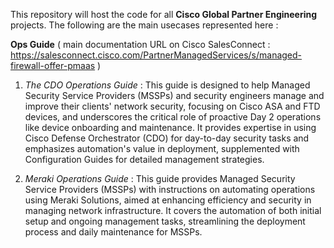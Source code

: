 This repository will host the code for all **Cisco Global Partner Engineering** projects. The following are the main usecases represented here : 


**Ops Guide** ( main documentation URL on Cisco SalesConnect : https://salesconnect.cisco.com/PartnerManagedServices/s/managed-firewall-offer-pmaas )

  1) *The CDO Operations Guide* :  This guide is designed to help Managed Security Service Providers (MSSPs) and security engineers manage and improve their clients' network security, focusing on Cisco ASA and FTD devices, and underscores the critical role of proactive Day 2 operations like device onboarding and maintenance. It provides expertise in using Cisco Defense Orchestrator (CDO) for day-to-day security tasks and emphasizes automation's value in deployment, supplemented with Configuration Guides for detailed management strategies.
     
  2) *Meraki Operations Guide* : This guide provides Managed Security Service Providers (MSSPs) with instructions on automating operations using Meraki Solutions, aimed at enhancing efficiency and security in managing network infrastructure. It covers the automation of both initial setup and ongoing management tasks, streamlining the deployment process and daily maintenance for MSSPs.

